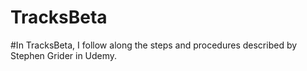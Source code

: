 # TracksBeta
#In TracksBeta, I follow along the steps and procedures described by Stephen Grider in Udemy.
